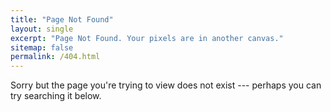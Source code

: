 ```yaml
---
title: "Page Not Found"
layout: single
excerpt: "Page Not Found. Your pixels are in another canvas."
sitemap: false
permalink: /404.html
---
```


Sorry but the page you're trying to view does not exist --- perhaps you can try searching it below.  

<script type="text/javascript">
  var GOOG_FIXURL_LANG = 'en';
  var GOOG_FIXURL_SITE = '{{ site.url }}'
</script>
<script type="text/javascript"
  src="//linkhelp.clients.google.com/tbproxy/lh/wm/fixurl.js">
</script>
